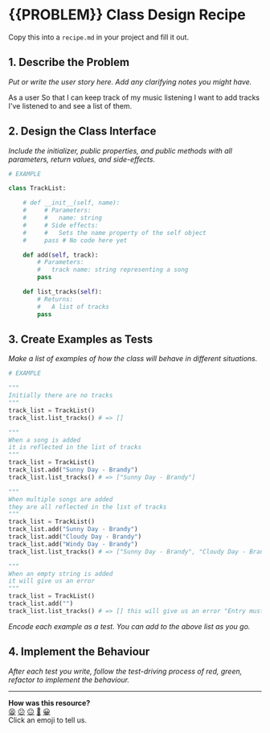 # {{PROBLEM}} Class Design Recipe

Copy this into a `recipe.md` in your project and fill it out.

## 1. Describe the Problem

_Put or write the user story here. Add any clarifying notes you might have._

As a user
So that I can keep track of my music listening
I want to add tracks I've listened to and see a list of them.

## 2. Design the Class Interface

_Include the initializer, public properties, and public methods with all parameters, return values, and side-effects._

```python
# EXAMPLE

class TrackList:

    # def __init__(self, name):
    #     # Parameters:
    #     #   name: string
    #     # Side effects:
    #     #   Sets the name property of the self object
    #     pass # No code here yet

    def add(self, track):
        # Parameters:
        #   track name: string representing a song
        pass 

    def list_tracks(self):
        # Returns:
        #   A list of tracks
        pass 
```

## 3. Create Examples as Tests

_Make a list of examples of how the class will behave in different situations._

``` python
# EXAMPLE

"""
Initially there are no tracks
"""
track_list = TrackList()
track_list.list_tracks() # => []

"""
When a song is added
it is reflected in the list of tracks
"""
track_list = TrackList()
track_list.add("Sunny Day - Brandy")
track_list.list_tracks() # => ["Sunny Day - Brandy"]

"""
When multiple songs are added
they are all reflected in the list of tracks
"""
track_list = TrackList()
track_list.add("Sunny Day - Brandy")
track_list.add("Cloudy Day - Brandy")
track_list.add("Windy Day - Brandy")
track_list.list_tracks() # => ["Sunny Day - Brandy", "Cloudy Day - Brandy", "Windy Day - Brandy"]

"""
When an empty string is added
it will give us an error
"""
track_list = TrackList()
track_list.add("")
track_list.list_tracks() # => [] this will give us an error "Entry must contain song"


```

_Encode each example as a test. You can add to the above list as you go._

## 4. Implement the Behaviour

_After each test you write, follow the test-driving process of red, green, refactor to implement the behaviour._


<!-- BEGIN GENERATED SECTION DO NOT EDIT -->

---

**How was this resource?**  
[😫](https://airtable.com/shrUJ3t7KLMqVRFKR?prefill_Repository=makersacademy%2Fgolden-square-in-python&prefill_File=resources%2Fsingle_class_recipe_template.md&prefill_Sentiment=😫) [😕](https://airtable.com/shrUJ3t7KLMqVRFKR?prefill_Repository=makersacademy%2Fgolden-square-in-python&prefill_File=resources%2Fsingle_class_recipe_template.md&prefill_Sentiment=😕) [😐](https://airtable.com/shrUJ3t7KLMqVRFKR?prefill_Repository=makersacademy%2Fgolden-square-in-python&prefill_File=resources%2Fsingle_class_recipe_template.md&prefill_Sentiment=😐) [🙂](https://airtable.com/shrUJ3t7KLMqVRFKR?prefill_Repository=makersacademy%2Fgolden-square-in-python&prefill_File=resources%2Fsingle_class_recipe_template.md&prefill_Sentiment=🙂) [😀](https://airtable.com/shrUJ3t7KLMqVRFKR?prefill_Repository=makersacademy%2Fgolden-square-in-python&prefill_File=resources%2Fsingle_class_recipe_template.md&prefill_Sentiment=😀)  
Click an emoji to tell us.

<!-- END GENERATED SECTION DO NOT EDIT -->
